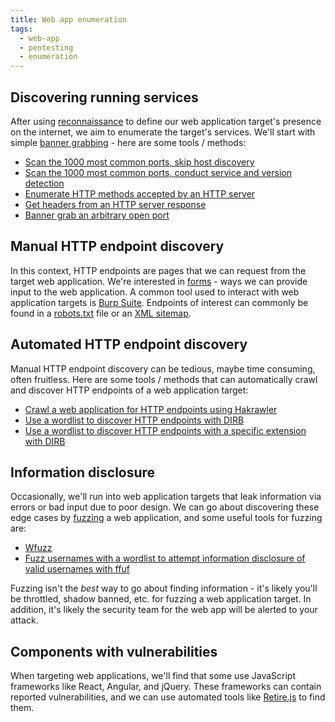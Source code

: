```yaml
---
title: Web app enumeration
tags:
  - web-app
  - pentesting
  - enumeration
---
```


## Discovering running services

After using [reconnaissance](web-app-recon.md) to define our web application target's presence on the internet, we aim to enumerate the target's services. We'll start with simple [banner grabbing](https://csrc.nist.gov/glossary/term/banner_grabbing) - here are some tools / methods:

- [Scan the 1000 most common ports, skip host discovery](commands.md)
- [Scan the 1000 most common ports, conduct service and version detection](commands.md)
- [Enumerate HTTP methods accepted by an HTTP server](commands.md)
- [Get headers from an HTTP server response](commands.md)
- [Banner grab an arbitrary open port](commands.md)

## Manual HTTP endpoint discovery

In this context, HTTP endpoints are pages that we can request from the target web application. We're interested in [forms](https://developer.mozilla.org/en-US/docs/Web/HTML/Element/form) - ways we can provide input to the web application. A common tool used to interact with web application targets is [Burp Suite](https://portswigger.net/burp).
Endpoints of interest can commonly be found in a [robots.txt](https://developer.mozilla.org/en-US/docs/Glossary/Robots.txt) file or an [XML sitemap](https://developers.google.com/search/docs/crawling-indexing/sitemaps/build-sitemap#xml).

## Automated HTTP endpoint discovery

Manual HTTP endpoint discovery can be tedious, maybe time consuming, often fruitless. Here are some tools / methods that can automatically crawl and discover HTTP endpoints of a web application target:

- [Crawl a web application for HTTP endpoints using Hakrawler](commands.md)
- [Use a wordlist to discover HTTP endpoints with DIRB](commands.md)
- [Use a wordlist to discover HTTP endpoints with a specific extension with DIRB](commands.md)

## Information disclosure

Occasionally, we'll run into web application targets that leak information via errors or bad input due to poor design. We can go about discovering these edge cases by [fuzzing](https://owasp.org/www-community/Fuzzing) a web application, and some useful tools for fuzzing are:

- [Wfuzz](https://www.edge-security.com/wfuzz.php)
- [Fuzz usernames with a wordlist to attempt information disclosure of valid usernames with ffuf](commands.md)

Fuzzing isn't the _best_ way to go about finding information - it's likely you'll be throttled, shadow banned, etc. for fuzzing a web application target. In addition, it's likely the security team for the web app will be alerted to your attack.

## Components with vulnerabilities

When targeting web applications, we'll find that some use JavaScript frameworks like React, Angular, and jQuery. These frameworks can contain reported vulnerabilities, and we can use automated tools like [Retire.js](https://retirejs.github.io/retire.js/) to find them.
